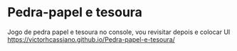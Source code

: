 # Pedra-papel e tesoura
 
Jogo de pedra papel e tesoura no console, vou revisitar depois e colocar UI
 https://victorhcassiano.github.io/Pedra-papel-e-tesoura/
